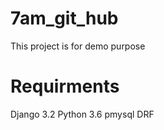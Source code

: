 # 7am_git_hub
This project is for demo purpose

Requirments
===========
Django 3.2
Python 3.6
pmysql
DRF

